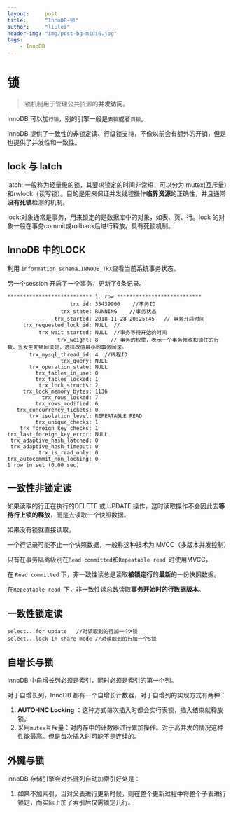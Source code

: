 ```yaml
---
layout:     post
title:      "InnoDB-锁"
author:     "liulei"
header-img: "img/post-bg-miui6.jpg"
tags:
    - InnoDB
---
```



# 锁

> 锁机制用于管理公共资源的**并发访问**。

InnoDB 可以加`行锁`，别的引擎一般是`表锁`或者`页锁`。

InnoDB 提供了一致性的非锁定读、行级锁支持，不像以前会有额外的开销，但是也提供了并发性和一致性。

## lock 与 latch 

latch: 一般称为轻量级的锁，其要求锁定的时间非常短，可以分为 mutex(互斥量)和rwlock（读写锁）。目的是用来保证并发线程操作**临界资源**的正确性，并且通常**没有死锁**检测的机制。

lock:对象通常是事务，用来锁定的是数据库中的对象，如表、页、行。lock 的对象一般在事务commit或rollback后进行释放。具有死锁机制。

##  InnoDB 中的LOCK

利用 `information_schema.INNODB_TRX`查看当前系统事务状态。

另一个session 开启了一个事务，更新了6条记录。

```
*************************** 1. row ***************************
                    trx_id: 35439900    //事务ID
                 trx_state: RUNNING    //事务状态
               trx_started: 2018-11-28 20:25:45   // 事务开启时间
     trx_requested_lock_id: NULL  //
          trx_wait_started: NULL  //事务等待开始的时间
                trx_weight: 8    // 事务的权重，表示一个事务修改和锁住的行数，当发生死锁回滚是，选择改值最小的事务回滚。
       trx_mysql_thread_id: 4  //线程ID
                 trx_query: NULL 
       trx_operation_state: NULL
         trx_tables_in_use: 0
         trx_tables_locked: 1
          trx_lock_structs: 2
     trx_lock_memory_bytes: 1136
           trx_rows_locked: 7
         trx_rows_modified: 6
   trx_concurrency_tickets: 0
       trx_isolation_level: REPEATABLE READ
         trx_unique_checks: 1
    trx_foreign_key_checks: 1
trx_last_foreign_key_error: NULL
 trx_adaptive_hash_latched: 0
 trx_adaptive_hash_timeout: 0
          trx_is_read_only: 0
trx_autocommit_non_locking: 0
1 row in set (0.00 sec)
```

## 一致性非锁定读

如果读取的行正在执行的DELETE 或 UPDATE 操作，这时读取操作不会因此去**等待行上锁的释放**，而是去读取一个快照数据。

如果没有锁就直接读取。

一个行记录可能不止一个快照数据，一般称这种技术为 MVCC（多版本并发控制）

只有在事务隔离级别在` Read committed `和`Repeatable read `时使用MVCC，

在 ` Read committed ` 下，非一致性读总是读取**被锁定行**的**最新**的一份快照数据。

在`Repeatable read `下，非一致性读总数读取**事务开始时的行数据版本**。

## 一致性锁定读

```
select...for update   //对读取到的行加一个X锁
select...lock in share mode //对读取到的行加一个S锁
```

## 自增长与锁

InnoDB 中自增长列必须是索引，同时必须是索引的第一个列。

对于自增长列，InnoDB 都有一个自增长计数器，对于自增列的实现方式有两种：

1. **AUTO-INC Locking** ：这种方式每次插入时都会实行表锁，插入结束就释放锁。
2. 采用`mutex`互斥量：对内存中的计数器进行累加操作。对于高并发的情况这种性能最高。但是每次插入时可能不是连续的。

## 外键与锁

InnoDB 存储引擎会对外键列自动加索引好处是：

1. 如果不加索引，当对父表进行更新时候，则在整个更新过程中将整个子表进行锁定，而实际上加了索引后仅需锁定几行。